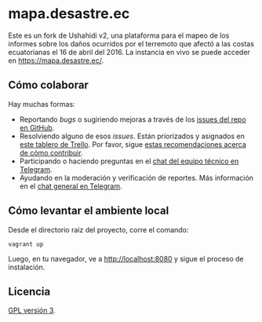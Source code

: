 # mapa.desastre.ec

Este es un fork de Ushahidi v2, una plataforma para el mapeo de los informes sobre los daños ocurridos por el terremoto que afectó a las costas ecuatorianas el 16 de abril del 2016. La instancia en vivo se puede acceder en <https://mapa.desastre.ec/>.

## Cómo colaborar

Hay muchas formas:

- Reportando _bugs_ o sugiriendo mejoras a través de los [issues del repo en GitHub](https://github.com/desastre-ecuador/mapa.desastre.ec/issues).
- Resolviendo alguno de esos _issues_. Están priorizados y asignados en [este tablero de Trello](https://trello.com/b/EVxI6km1). Por favor, sigue [estas recomendaciones acerca de cómo contribuir](https://github.com/desastre-ecuador/mapa.desastre.ec/blob/master/CONTRIBUTING.md).
- Participando o haciendo preguntas en el [chat del equipo técnico en Telegram](https://telegram.me/joinchat/AbmN-wcPvovTZcL0Lpr14Q).
- Ayudando en la moderación y verificación de reportes. Más información en el [chat general en Telegram](https://telegram.me/joinchat/CV6MEghFJudTwP-hP64xVw).

## Cómo levantar el ambiente local

Desde el directorio raíz del proyecto, corre el comando:

    vagrant up

Luego, en tu navegador, ve a <http://localhost:8080> y sigue el proceso de instalación.

## Licencia

[GPL versión 3](https://github.com/desastre-ecuador/mapa.desastre.ec/blob/master/License.txt).
